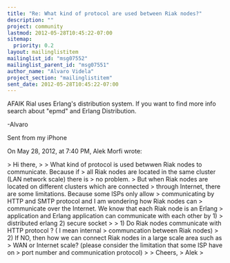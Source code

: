 ```yaml
---
title: "Re: What kind of protocol are used between Riak nodes?"
description: ""
project: community
lastmod: 2012-05-28T10:45:22-07:00
sitemap:
  priority: 0.2
layout: mailinglistitem
mailinglist_id: "msg07552"
mailinglist_parent_id: "msg07551"
author_name: "Alvaro Videla"
project_section: "mailinglistitem"
sent_date: 2012-05-28T10:45:22-07:00
---
```



AFAIK Rial uses Erlang's distribution system. If you want to find more info 
search about "epmd" and Erlang Distribution.

-Alvaro

Sent from my iPhone

On May 28, 2012, at 7:40 PM, Alek Morfi  wrote:

&gt; Hi there,
&gt; 
&gt; What kind of protocol is used betwwen Riak nodes to communicate. Because if 
&gt; all Riak nodes are located in the same cluster (LAN network scale) there is 
&gt; no problem.
&gt; But when Riak nodes are located on different clusters which are connected 
&gt; through Internet, there are some limitations. Because some ISPs only allow 
&gt; communicating by HTTP and SMTP protocol and I am wondering how Riak nodes can 
&gt; communicate over the Internet. We know that each Riak node is an Erlang 
&gt; application and Erlang application can communicate with each other by 1) 
&gt; distributed erlang 2) secure socket
&gt; 
&gt; 1) Do Riak nodes communicate with HTTP protocol ? ( I mean internal 
&gt; communcation between Riak nodes)
&gt; 2) If NO, then how we can connect Riak nodes in a large scale area such as 
&gt; WAN or Internet scale? (please consider the limitation that some ISP have on 
&gt; port number and communication protocol) 
&gt; 
&gt; Cheers,
&gt; Alek
&gt; 

